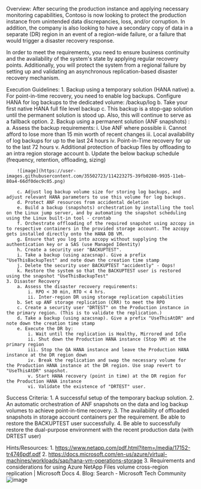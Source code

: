 Overview:
After securing the production instance and applying necessary monitoring capabilities, Contoso is now looking to protect the production instance from unintended data discrepancies, loss, and/or corruption. In addition, the company is also looking to have a secondary copy of data in a separate (DR) region in an event of a region-wide failure, or a failure that would trigger a disaster recovery response. 
 
In order to meet the requirements, you need to ensure business continuity and the availability of the system's state by applying regular recovery points. Additionally, you will protect the system from a regional failure by setting up and validating an asynchronous replication-based disaster recovery mechanism.
 
 
Execution Guidelines:
	1. Backup using a temporary solution (HANA native)
		a. For point-in-time recovery, you need to enable log backups. Configure HANA for log backups to the dedicated volume: /backup/log
		b. Take your first native HANA full file level backup
		c. This backup is a stop-gap solution until the permanent solution is stood up. Also, this will continue to serve as a fallback option.
	2. Backup using a permanent solution (ANF snapshots) :
		a. Assess the backup requirements:
			i. Use ANF where possible
			ii. Cannot afford to lose more than 15 min worth of recent changes
			iii. Local availability of log backups for up to the last 24 hours
			iv. Point-in-Time recovery for up to the last 72 hours
			v. Additional protection of backup files by offloading to an intra region storage account
		b. Update the below backup schedule (frequency, retention, offloading, sizing)
      	
		![image](https://user-images.githubusercontent.com/35502723/114223275-39fb0280-9935-11eb-80a4-66df0dec9c05.png)
		
		c. Adjust log backup volume size for storing log backups, and adjust relevant HANA parameters to use this volume for log backups.
		d. Protect ANF resources from accidental deletion
		e. Build a backup (snapshots) orchestration by installing the tool on the Linux jump server, and by automating the snapshot scheduling using the Linux built-in tool - crontab
		f. Orchestrate offloading of the required snapshot using azcopy in to respective containers in the provided storage account. The azcopy gets installed directly onto the HANA DB VM.
		g. Ensure that you log into azcopy without supplying the authentication key or a SAS (use Managed Identity)
		h. Create a security user "BACKUPTEST".
		i. Take a backup (using azacsnap). Give a prefix "UseThisBackupTest" and note down the creation time stamp
		j. Delete the security user BACKUPTEST "accidently" - Oops! 
		k. Restore the system so that the BACKUPTEST user is restored using the snapshot "UseThisBackupTest"
	3. Disaster Recovery
		a. Assess the disaster recovery requirements:
			i. RPO < 30 min, RTO < 4 hrs.
			ii. Inter-region DR using storage replication capabilities
		b. Set up ANF storage replication (CRR) to meet the RPO
		c. Create a security user "DRTEST" on the Production instance in the primary region. (This is to validate the replication.)
		d. Take a backup (using azacsnap). Give a prefix "UseThisAtDR" and note down the creation time stamp
		e. Execute the DR by:
			i. Wait until the replication is Healthy, Mirrored and Idle
			ii. Shut down the Production HANA instance (Stop VM) at the primary region
			iii. Stop the QA HANA instance and leave the Production HANA instance at the DR region down
			iv. Break the replication and swap the necessary volume for the Production HANA instance at the DR region. Use snap revert to "UseThisAtDR" snapshot.
			v. Start HANA recovery (point in time) at the DR region for the Production HANA instance
			vi. Validate the existence of "DRTEST" user.
 
Success Criteria:
	1. A successful setup of the temporary backup solution.
	2. An automatic orchestration of ANF snapshots on the data and log backup volumes to achieve point-in-time recovery. 
	3. The availability of offloaded snapshots in storage account containers per the requirement. Be able to restore the BACKUPTEST user successfully.
	4. Be able to successfully restore the dual-purpose environment with the recent production data (with DRTEST user)
	 
	 
 
Hints/Resources:
	1. https://www.netapp.com/pdf.html?item=/media/17152-tr4746pdf.pdf
	2. https://docs.microsoft.com/en-us/azure/virtual-machines/workloads/sap/hana-vm-operations-storage
	3. Requirements and considerations for using Azure NetApp Files volume cross-region replication | Microsoft Docs
	4. Blog: Search - Microsoft Tech Community
![image](https://user-images.githubusercontent.com/35502723/114222795-a32e4600-9934-11eb-8ef4-16724adc8ae3.png)
